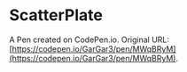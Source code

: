 # ScatterPlate

A Pen created on CodePen.io. Original URL: [https://codepen.io/GarGar3/pen/MWqBRyM](https://codepen.io/GarGar3/pen/MWqBRyM).

